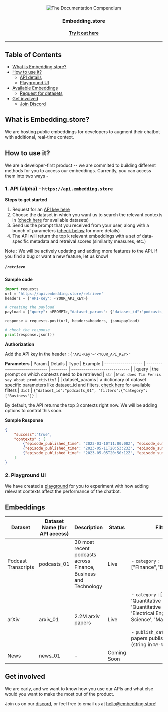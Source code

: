 <p align="center">
 <img src="https://i.ibb.co/pwxHR5X/default-3.png" alt="The Documentation Compendium"></a>
</p>

<h3 align="center">Embedding.store</h3>
<h4 align="center"> <a href="https://playground.embedding.store/arxiv/?__theme=light" target="_blank">Try it out here</a></h4>
<div align="center">

</div>

---
## Table of Contents

- [What is Embedding.store?](#what-is-embeddingstore)
- [How to use it?](#how-to-use-it)
  - [API details](#1-api-alpha---httpsapiembeddingstore)
  - [Playground UI](#2-playground-ui)
- [Available Embeddings](#embeddings)
  - [Request for datasets](https://airtable.com/shrp2Z0aQA4tSUtZC)
- [Get involved](#get-involved)
  - [Join Discord](https://discord.gg/hAnE4e5T6M)



## What is Embedding.store? 
We are hosting public embeddings for developers to augment their chatbot with additional, real-time context.

## How to use it?

We are a developer-first product -- we are commited to building different methods for you to access our embeddings. Currently, you can access them into two ways -

### 1. API (alpha) - `https://api.embedding.store`
**Steps to get started**
1. Request for an [API key here](https://api.embedding.store/register)
2. Choose the dataset in which you want us to search the relevant contexts in ([check here](#embeddings) for available datasets)
3. Send us the prompt that you received from your user, along with a bunch of parameters ([check below](#retrieve) for more details)
4. The API will return the top k relevant embeddings with a set of data-specific metadata and retreival scores (similarity measures, etc.) 

Note : We will be actively updating and adding more features to the API. If you find a bug or want a new feature, let us know! 

##### `/retrieve`
**Sample code**
  ```python
  import requests
  url = 'https://api.embedding.store/retrieve'
  headers = {'API-Key': <YOUR_API_KEY>}

  # creating the payload
  payload = {"query": <PROMPT>,"dataset_params": {"dataset_id":"podcasts_01", "filters":{"category":["Business"]}}}

  response = requests.post(url, headers=headers, json=payload)

  # check the response
  print(response.json())
  ```

**Authorization**

Add the API key in the header : `{'API-Key'='<YOUR_API_KEY>'`

**Parameters**
| Param             | Details | Type  | Example
| ------------------- | ----------------------------- | -------- | ----------------------------- |
| query | the prompt on which contexts need to be retrieved  | `str`  | `What does Tim Ferris say about productivity?` |
| dataset_params | a dictionary of dataset specific parameters like dataset_id and filters. [check here](#embeddings) for available filters  |  `dict` | `{"dataset_id":"podcasts_01", "filters":{"category":["Business"]}` |

By default, the API returns the top 3 contexts right now. We will be adding options to control this soon.

**Sample Response**
```json
{
    "success":"true",
    "contexts" : [
        {"episode_published_time": "2023-03-10T11:00:00Z", "episode_summary": "In this episode of My First Million, the hosts discuss a range of topics including making more money using what you already have, Elon Musk's recent controversies, a study on money and happiness, the potential ban of TikTok, and the emergence of the Power Slap League. They express skepticism towards the study on money and happiness and discuss the potential risks of TikTok. The hosts also express their disgust at the violence in the Power Slap League and recommend the Korean reality show Physical 100. ", "podcast_name": "My First Million", "speakers": ["the hosts"], "transcript_snippet": "to an extent. But I'm like, there's, but just because you say it like it is, like, well, he's just doing what he wants. Yeah, but he just, you just punched someone. Like, hitting people isn't good. Do you know what I mean? It's like, yeah, I want to do what I want. Does that mean I'm going to, like, go take a dump in the corner of the room? Like, you know, there's like, let's be polite to one another also, if possible. Right. We don't, we're not going to be needlessly, needlessly rude to one another. And that's kind of how I feel he acts right now. And that's not cool. Two other, two other parts of this news story. One, it's going around that this guy's payout was $100 million, which makes no sense. Anybody who's in business is like, well, that number makes no sense. There's no way he's getting paid $9 million a year of salary. There's no way that they bought his agency for $100 million. That's not how much you would acquire an agency for. It's probably more like 10. But it, and I"},
        {"episode_published_time": "2023-05-11T20:53:23Z", "episode_summary": "In this collection of podcast episode summaries, we learn that Lyft is discontinuing its pooled rides service, WhatsApp is tackling spam calls in India, and U.S. chip imports rose 13% in Q1 2023. Twitter launched encrypted direct messages for verified users, Peloton recalled 2.2 million bikes, and Disney lost streaming subscribers for the second quarter in a row. Disney is set to launch a single app for both Hulu and Disney Plus, while Fairphone has launched FairBuds XL, a pair of over-ear wireless noise-canceling headphones. The Daily Tech News Show discussed the new Asus Rogue Ally, a Windows-based handheld gaming device, and the disappointment of Google's Pixel tablet not being able to function as a home hub. They also talked about a recent Antiques Roadshow episode where a binder containing all 102 original base set Pokemon cards was appraised for a value of up to $10,000.", "podcast_name": "Daily Tech News Show", "speakers": ["The hosts", "Scott Johnson"], "transcript_snippet": "Steam Deck and you'll run your Steam games. It'll feel like a Steam Deck in many ways. But there is something nice about the Steam Deck's integration with the ecosystem that makes that a great experience if you're in that ecosystem, right. And a lot of gamers aren't. A lot of people are like, I don't want to be tied to Steam or Epic or anyone else. I want to have my games just loose on my hard drive and I want to install them the way I want to. That's always an option for most games still. Those people are going to be stoked about this. And that screen looks nice. Like there are a lot of good things to say but to answer your question more succinctly I think that battery life does matter and that will make a difference in the long run. So slimness is nice. Battery life is nicer. Well while you're enjoying battery life, maybe you're, I don't know, watching a television that runs on a battery. I don't know. But if you're not familiar with the long running TV series Antiques Roadshow, you"},
        {"episode_published_time": "2023-05-05T20:50:12Z", "episode_summary": "In this episode of Daily Tech News Show, the hosts discuss various technology-related news. Microsoft is reportedly collaborating with AMD to develop processors for AI workloads. 8BitDo has released a new wireless controller compatible with multiple devices. JBL's Tour Pro 2 buds have been released with a charging case featuring its own LCD display. Apple's earnings were unremarkable, but CEO Tim Cook confirmed the company's focus on AI. The hosts also discuss Grasp, a new search engine that allows users to create a customized search index based on websites they follow. They also predict what to expect from Google's upcoming I/O conference. The episode ends with a food technology quiz for patrons during the Good Day Internet segment.", "podcast_name": "Daily Tech News Show", "speakers": ["Tom Merritt", "Sarah Lane", "Roger Chang", "Rich Stroffolino", "Joe Kuntz", "Dan Campos", "Jen Cutter", "Dr. Nikki Ackermans", "Zoe Detterding", "Chris Ashley", "Nika Monfort", "Scott Johnson", "Justin Robert Young", "Shannon Morse"], "transcript_snippet": "the other products like the 7a, that one looks really interesting. I recently posted a video about comparing that to the Pixel 7 and how I probably wouldn't wait, especially since it's going to increase in price most likely to $500 while the 6a was $450. So you say jump on the 6a because it's cheaper? I would actually jump on the 7, even though it's a little bit more expensive. Yeah, because the tech is a little bit better. So that's just my personal opinion. I would love to see the tablet come out. Hopefully that does get announced, even though they haven't officially said anything. It's about time. I would be shocked if they don't announce it. It is about time, yes. I'm really curious if it's going to be another cheap Android tablet or if we've seen a few rumors about prices, but not a lot about the specs. So if it's a tablet that I could actually get some work done on, then I would seriously consider it because that would integrate very, very well into an Android content creator"}
    ]
}
```


### 2. Playground UI
We have created a [playground](https://playground.embedding.store/) for you to experiment with how adding relevant contexts affect the performance of the chatbot. 

## Embeddings

| Dataset             | Dataset Name (for API access) | Description                                                     | Status      | Filters Available                                                                                                                                                                                                                                                                                    | More Details                                                                                                 |
| ------------------- | ----------------------------- | --------------------------------------------------------------- | ----------- | ---------------------------------------------------------------------------------------------------------------------------------------------------------------------------------------------------------------------------------------------------------------------------------------------------- | ------------------------------------------------------------------------------------------------------------ |
| Podcast Transcripts | podcasts_01                   | 30 most recent podcasts across Finance, Business and Technology | Live        | - `category` : ["Finance","Business","Technology"]                                                                                                                                                                                                                                                 | [Link](https://docs.google.com/spreadsheets/d/1F-MRI7Cqi0YXTsHxbdLEsq_qeXmhSx1qzPoqvW3MOQI/edit?usp=sharing) |
| arXiv               | arxiv_01                      | 2.2M arxiv papers                                               | Live        | - `category` : ['Computer Science', 'Quantitative Biology', 'Economics', 'Quantitative Finance', 'Statistics', 'Electrical Engineering and Systems Science', 'Mathematics', 'Physics']<br><br>- `publish_date_start` : To filter papers published after this date (string in `%Y-%m-%dT%H:%M:%SZ`) | -                                                                                                            |
| News                | news_01                       | -                                                               | Coming Soon |                                                                                                                                                                                                                                                                                                      |                                                                                                              |
 
## Get involved
We are early, and we want to know how you use our APIs and what else would you want to make the most out of the product. 

Join us on our [discord](https://discord.gg/hAnE4e5T6M), or feel free to email us at hello@embedding.store! 
